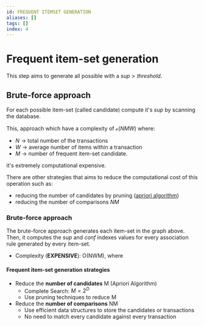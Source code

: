 ```yaml
---
id: FREQUENT ITEMSET GENERATION
aliases: []
tags: []
index: 4
---
```


# Frequent item-set generation

This step  aims to generate all possible  with a $sup \gt threshold$.

## Brute-force approach

For each possible item-set (called candidate) compute it's $sup$ by scanning the database.

This, approach which have a complexity of $\mathcal{o}(NMW)$ where:

- $N$ -> total number of the transactions
- $W$ -> average number of items within a transaction
- $M$ -> number of frequent item-set candidate.

it's extremely computational expensive.

There are other strategies that aims to reduce the computational cost of this operation such as:

- reducing the number  of candidates by pruning ([apriori algorithm](pages/datamining/association_rules/apriori_algorithm.md))
- reducing the number of comparisons $NM$

### Brute-force approach

The brute-force approach generates each item-set in the graph above. Then, it computes the *sup* and *conf* indexes values for every association rule generated by every item-set.
 - Complexity (**EXPENSIVE**): O(NWM), where

#### Frequent item-set generation strategies
- Reduce the **number of candidates** M (Apriori Algorithm)
	- Complete Search: $M=2^D$
	- Use pruning techniques to reduce M
- Reduce the **number of comparisons** NM
	- Use efficient data structures to store the candidates or transactions
	- No need to match every candidate against every transaction

